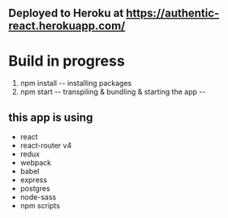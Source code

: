 Deployed to Heroku at 
https://authentic-react.herokuapp.com/
--

# Build in progress
1. npm install -- installing packages
2. npm start -- transpiling & bundling & starting the app
--

this app is using
--
* react
* react-router v4
* redux
* webpack
* babel
* express
* postgres
* node-sass
* npm scripts


